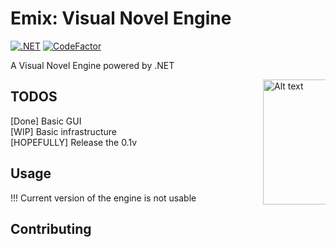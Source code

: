 # Emix: Visual Novel Engine
[![.NET](https://github.com/elvodqa/Emix/actions/workflows/dotnet.yml/badge.svg)](https://github.com/elvodqa/Emix/actions/workflows/dotnet.yml)
[![CodeFactor](https://www.codefactor.io/repository/github/elvodqa/emix/badge)](https://www.codefactor.io/repository/github/elvodqa/emix)
<p
   style = "text-align: left;"
   >A Visual Novel Engine powered by .NET </p>
<img src="https://cdn.discordapp.com/avatars/429283718629163018/67c06da5111ab3760cf7fe5d46937d9e.png?size=1024" alt="Alt text" title="Optional title" width="200" align="right"
     style="display: inline-block; margin: 0 auto; max-width: 100;"></img>
     
## TODOS

<p>
[Done] Basic GUI <br>
[WIP] Basic infrastructure <br>
[HOPEFULLY] Release the 0.1v <br>
</p>

## Usage

!!! Current version of the engine is not usable

## Contributing


